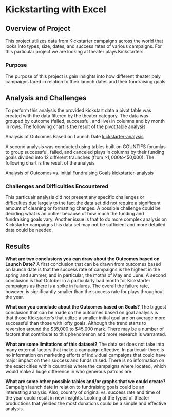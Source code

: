 # Kickstarting with Excel

## Overview of Project
This project utilizes data from Kickstarter campaigns across the world that looks into types, size, dates, and success rates of various campaigns. For this particular project we are looking at theater plays Kickstarters. 
### Purpose
The purpose of this project is gain insights into how different theater paly campaigns fared in relation to their launch dates and their fundraising goals. 
## Analysis and Challenges
To perform this analysis the provided kickstart data a pivot table was created with the data filtered by the theater category. The data was grouped by outcome (failed, successful, and live) in columns and by month in rows. The following chart is the result of the pivot table analysis. 

Analysis of Outcomes Based on Launch Date [kickstarter-analysis](Theater_Outcomes_vs_Launch.png)

A second analysis was conducted using tables built on COUNTIFS forumlas to group successful, failed, and canceled plays in columns by their funding goals divided into 12 different traunches (from >$1,000 to <$50,000). The following chart is the result of the analysis

Analysis of Outcomes vs. initial Fundraising Goals
[kickstarter-analysis](Outcomes_vs_Goals.png)



### Challenges and Difficulties Encountered
This particualr analysis did not present any specific challenges or difficulties due largely to the fact the data set did not require a significant amount of cleaning or formatting changes. A possible challenge could be deciding what is an outlier because of how much the funding and fundraising goals vary. Another issue is that to do more complex analysis on Kickstarter campaigns this data set may not be sufficient and more detailed data could be needed. 

## Results

**What are two conclusions you can draw about the Outcomes based on Launch Date?**
A first conclusion that can be drawn from outcomes based on launch date is that the success rate of campaigns is the highest in the spring and summer, and in particular, the moths of May and June. A second conclusion is that October in a particularly bad month for Kickstarter campaigns as there is a spike in failures. The overall the failure rate, however, is significantly smaller than the success rate for plays throughout the year. 

**What can you conclude about the Outcomes based on Goals?**
The biggest conclusion that can be made on the outcomes based on goal analysis is that those Kickstarter’s that utilize a smaller initial goal are on average more successful than those with lofty goals. Although the trend starts to reversion around the $35,000 to $45,000 mark. There may be a number of factors that contribute to this phenomenon and more research is warranted. 
 
 **What are some limitations of this dataset?**
The data set does not take into many external factors that make a campaign effective. In particualr there is no information on marketing efforts of individual campaigns that could have major impact on their success and funds raised. There is no information on the exact cities within countries where the campaigns where located, which would make a huge difference in who generous patrons are. 

**What are some other possible tables and/or graphs that we could create?**
Campaign launch date in relation to fundraising goals could be an interesting analysis. Also, country of original vs. success rate and time of the year could result in new insights. Looking at the types of theater productions that yielded the most donations could be a simple and effective analysis.
